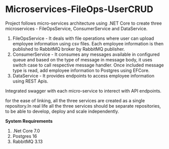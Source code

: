 # Microservices-FileOps-UserCRUD
Project follows micro-services architecture using .NET Core to create three microservices - FileOpsService, ConsumerService and DataService.
1. FileOpsService - It deals with file operations where user can upload employee information using csv files. Each employee information is then published to RabbitMQ broker by RabbitMQ publisher.
2. ConsumerService - It consumes any messages available in configured queue and based on the type of message in message body, it uses switch case to call respective message handler. Once included message type is read, add employee information to Postgres using EFCore.
3. DataService - It provides endpoints to access employee information using REST Apis.

Integrated swagger with each micro-service to interect with API endpoints. 

for the ease of linking, all the three services are created as a single repository.In real life all the three services should be separate repositories, to be able to develop, deploy and scale independently.

**System Requirements**
1. .Net Core 7.0
2. Postgres 16
3. RabbitMQ 3.13

